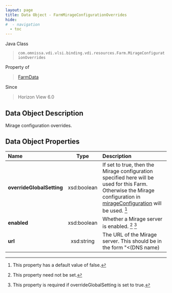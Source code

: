 ```yaml
---
layout: page
title: Data Object - FarmMirageConfigurationOverrides
hide:
#  - navigation
  - toc
---
```






Java Class
> `com.omnissa.vdi.vlsi.binding.vdi.resources.Farm.MirageConfigurationOverrides`

Property of
> [FarmData](vdi.resources.Farm.FarmData.md#field_detail)

Since
> Horizon View 6.0


## Data Object Description

Mirage configuration overrides.

## Data Object Properties

 Name | Type | Description
:---|:---:|:---
**overrideGlobalSetting**|  xsd:boolean|  If set to true, then the Mirage configuration specified here will be used for this Farm. Otherwise the Mirage configuration in [mirageConfiguration](vdi.infrastructure.GlobalSettings.GlobalSettingsInfo.md#mirageConfiguration) will be used. [^5]
**enabled**|  xsd:boolean|  Whether a Mirage server is enabled. [^1] [^52]
**url**|  xsd:string|  The URL of the Mirage server. This should be in the form "<(DNS name)|(IPv4)|(IPv6)><:(port)>". IPv6 addresses must be enclosed in square brackets. [^1] [^53]
 


 


[^1]: This property need not be set.
[^5]: This property has a default value of false.
[^52]: This property is required if overrideGlobalSetting is set to true.
[^53]: This property is required if enabled is set to true.